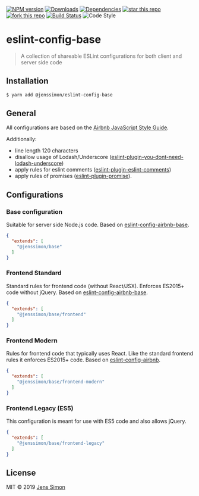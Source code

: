 [![NPM version][npm-image]][npm-url] [![Downloads][npm-downloads-image]][npm-url] [![Dependencies][deps-image]][deps-url] [![star this repo][gh-stars-image]][gh-url] [![fork this repo][gh-forks-image]][gh-url] [![Build Status][travis-image]][travis-url] ![Code Style][codestyle-image]

# eslint-config-base

> A collection of shareable ESLint configurations for both client and server side code

## Installation

```sh
$ yarn add @jenssimon/eslint-config-base
```

## General

All configurations are based on the [Airbnb JavaScript Style Guide](https://github.com/airbnb/javascript#readme).

Additionally:

- line length 120 characters
- disallow usage of Lodash/Underscore ([eslint-plugin-you-dont-need-lodash-underscore](https://github.com/you-dont-need/You-Dont-Need-Lodash-Underscore#readme))
- apply rules for eslint comments ([eslint-plugin-eslint-comments](https://github.com/mysticatea/eslint-plugin-eslint-comments#readme))
- apply rules of promises ([eslint-plugin-promise](https://github.com/xjamundx/eslint-plugin-promise#readme)).

## Configurations

### Base configuration

Suitable for server side Node.js code. Based on [eslint-config-airbnb-base](https://github.com/airbnb/javascript/tree/master/packages/eslint-config-airbnb-base#eslint-config-airbnb-base).

```json
{
  "extends": [
    "@jenssimon/base"
  ]
}
```

### Frontend Standard

Standard rules for frontend code (without React/JSX). Enforces ES2015+ code without jQuery. Based on [eslint-config-airbnb-base](https://github.com/airbnb/javascript/tree/master/packages/eslint-config-airbnb-base#readme).

```json
{
  "extends": [
    "@jenssimon/base/frontend"
  ]
}
```

### Frontend Modern

Rules for frontend code that typically uses React. Like the standard frontend rules it enforces ES2015+ code. Based on [eslint-config-airbnb](https://github.com/airbnb/javascript/tree/master/packages/eslint-config-airbnb#readme).

```json
{
  "extends": [
    "@jenssimon/base/frontend-modern"
  ]
}
```

### Frontend Legacy (ES5)

This configuration is meant for use with ES5 code and also allows jQuery.

```json
{
  "extends": [
    "@jenssimon/base/frontend-legacy"
  ]
}
```

## License

MIT © 2019 [Jens Simon](https://github.com/jenssimon)

[npm-url]: https://www.npmjs.com/package/@jenssimon/eslint-config-base
[npm-image]: https://badgen.net/npm/v/@jenssimon/eslint-config-base
[npm-downloads-image]: https://badgen.net/npm/dt/@jenssimon/eslint-config-base

[deps-url]: https://david-dm.org/jenssimon/eslint-config-base
[deps-image]: https://badgen.net/david/dep/jenssimon/eslint-config-base

[gh-url]: https://github.com/jenssimon/eslint-config-base
[gh-stars-image]: https://badgen.net/github/stars/jenssimon/eslint-config-base
[gh-forks-image]: https://badgen.net/github/forks/jenssimon/eslint-config-base

[travis-url]: https://travis-ci.com/jenssimon/eslint-config-base
[travis-image]: https://travis-ci.com/jenssimon/eslint-config-base.svg?branch=master

[codestyle-image]: https://badgen.net/badge/code%20style/airbnb/f2a
